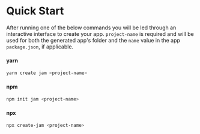 # Quick Start

After running one of the below commands you will be led through an interactive interface to create your app. `project-name` is required and will be used for both the generated app's folder and the `name` value in the app `package.json`, if applicable.

<!-- tabs:start -->
#### **yarn**
```bash
yarn create jam <project-name>
```

#### **npm**
```bash
npm init jam <project-name>
```

#### **npx**
```bash
npx create-jam <project-name>
```
<!-- tabs:end -->
